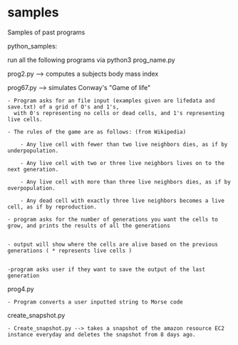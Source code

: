 # samples
Samples of past programs 


python_samples: 


run all the following programs via python3 prog_name.py


  prog2.py --> computes a subjects body mass index
  
  prog67.py --> simulates Conway's "Game of life"
  
    - Program asks for an file input (examples given are lifedata and save.txt) of a grid of O's and 1's, 
      with 0's representing no cells or dead cells, and 1's representing live cells. 
      
    - The rules of the game are as follows: (from Wikipedia)
    
        - Any live cell with fewer than two live neighbors dies, as if by underpopulation.
        
        - Any live cell with two or three live neighbors lives on to the next generation.
        
        - Any live cell with more than three live neighbors dies, as if by overpopulation.
        
        - Any dead cell with exactly three live neighbors becomes a live cell, as if by reproduction. 
        
    - program asks for the number of generations you want the cells to grow, and prints the results of all the generations
    
    
    - output will show where the cells are alive based on the previous generations ( * represents live cells ) 
    
    
    -program asks user if they want to save the output of the last generation 
    
  prog4.py 
  
    - Program converts a user inputted string to Morse code 
    
  create_snapshot.py
  
    - Create_snapshot.py --> takes a snapshot of the amazon resource EC2 instance everyday and deletes the snapshot from 8 days ago.
